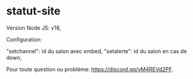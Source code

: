 # statut-site

Version Node JS: v18,

Configuration:

"setchannel": id du salon avec embed,
"setalerte": id du salon en cas de down,

Pour toute question ou problème: https://discord.gg/vM4REVd2PF.
